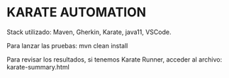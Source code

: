 

# KARATE AUTOMATION

Stack utilizado:
Maven, Gherkin, Karate, java11, VSCode.

Para lanzar las pruebas: mvn clean install

Para revisar los resultados, si tenemos Karate Runner, acceder al archivo: karate-summary.html




